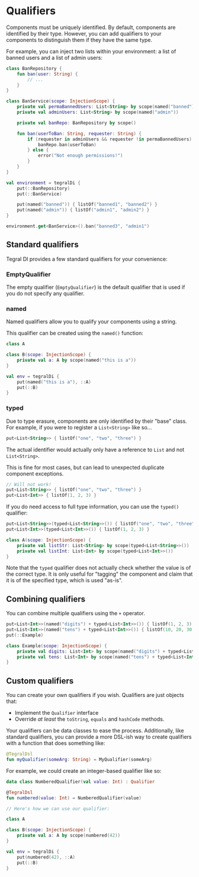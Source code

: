 # Qualifiers

Components must be uniquely identified. By default, components are identified by their type. However, you can add qualifiers to your components to distinguish them if they have the same type.

For example, you can inject two lists within your environment: a list of banned users and a list of admin users:

```kotlin
class BanRepository {
    fun ban(user: String) {
        // ...
    }
}

class BanService(scope: InjectionScope) {
    private val permaBannedUsers: List<String> by scope(named("banned"))
    private val adminUsers: List<String> by scope(named("admin"))

    private val banRepo: BanRepository by scope()

    fun ban(userToBan: String, requester: String) {
        if (requester in adminUsers && requester !in permaBannedUsers) {
            banRepo.ban(userToBan)
        } else {
            error("Not enough permissions!")
        }
    }
}

val environment = tegralDi {
    put(::BanRepository)
    put(::BanService)

    put(named("banned")) { listOf("banned1", "banned2") }
    put(named("admin")) { listOf("admin1", "admin2") }
}

environment.get<BanService>().ban("banned3", "admin1")
```

## Standard qualifiers

Tegral DI provides a few standard qualifiers for your convenience:

### EmptyQualifier

The empty qualifier (`EmptyQualifier`) is the default qualifier that is used if you do not specify any qualifier.

### named

Named qualifiers allow you to qualify your components using a string.

This qualifier can be created using the `named()` function:

```kotlin
class A

class B(scope: InjectionScope) {
    private val a: A by scope(named("this is a"))
}

val env = tegralDi {
    put(named("this is a"), ::A)
    put(::B)
}
```

### typed

Due to type erasure, components are only identified by their "base" class. For example, if you were to register a `List<String>` like so...

```kotlin
put<List<String>> { listOf("one", "two", "three") }
```

The actual identifier would actually only have a reference to `List` and not `List<String>`.

This is fine for most cases, but can lead to unexpected duplicate component exceptions.

```kotlin
// Will not work!
put<List<String>> { listOf("one", "two", "three") }
put<List<Int>> { listOf(1, 2, 3) }
```

If you do need access to full type information, you can use the `typed()` qualifier:

```kotlin
put<List<String>>(typed<List<String>>()) { listOf("one", "two", "three") }
put<List<Int>>(typed<List<Int>>()) { listOf(1, 2, 3) }

class A(scope: InjectionScope) {
    private val listStr: List<String> by scope(typed<List<String>>())
    private val listInt: List<Int> by scope(typed<List<Int>>())
}
```

Note that the `typed` qualifier does not actually check whether the value is of the correct type. It is only useful for "tagging" the component and claim that it is of the specified type, which is used "as-is".

## Combining qualifiers

You can combine multiple qualifiers using the `+` operator.

```kotlin
put<List<Int>>(named("digits") + typed<List<Int>>()) { listOf(1, 2, 3) }
put<List<Int>>(named("tens") + typed<List<Int>>()) { listOf(10, 20, 30) }
put(::Example)

class Example(scope: InjectionScope) {
    private val digits: List<Int> by scope(named("digits") + typed<List<Int>>())
    private val tens: List<Int> by scope(named("tens") + typed<List<Int>>())
}
```

## Custom qualifiers

You can create your own qualifiers if you wish. Qualifiers are just objects that:

- Implement the `Qualifier` interface
- Override *at least* the `toString`, `equals` and `hashCode` methods.

Your qualifiers can be data classes to ease the process. Additionally, like standard qualifiers, you can provide a more DSL-ish way to create qualifiers with a function that does something like:

```kotlin
@TegralDsl
fun myQualifier(someArg: String) = MyQualifier(someArg)
```

For example, we could create an integer-based qualifier like so:

```kotlin
data class NumberedQualifier(val value: Int) : Qualifier

@TegralDsl
fun numbered(value: Int) = NumberedQualifier(value)

// Here's how we can use our qualifier:

class A

class B(scope: InjectionScope) {
    private val a: A by scope(numbered(42))
}

val env = tegralDi {
    put(numbered(42), ::A)
    put(::B)
}
```
